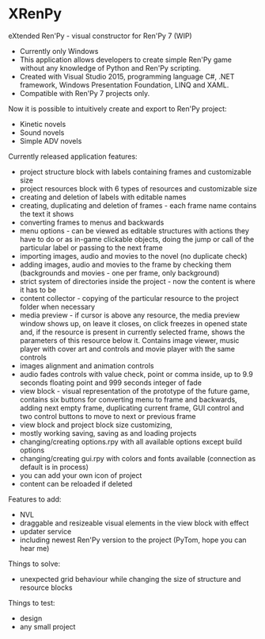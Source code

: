 # XRenPy
eXtended Ren'Py - visual constructor for Ren'Py 7 (WIP)

- Currently only Windows
- This application allows developers to create simple Ren'Py game without any knowledge of Python and Ren'Py scripting.
- Created with Visual Studio 2015, programming language C#, .NET framework, Windows Presentation Foundation, LINQ and XAML.
- Compatible with Ren'Py 7 projects only.

Now it is possible to intuitively create and export to Ren'Py project:
- Kinetic novels
- Sound novels
- Simple ADV novels

Currently released application features:
- project structure block with labels containing frames and customizable size
- project resources block with 6 types of resources and customizable size
- creating and deletion of labels with editable names
- creating, duplicating and deletion of frames - each frame name contains the text it shows
- converting frames to menus and backwards
- menu options - can be viewed as editable structures with actions they have to do or as in-game clickable objects, doing the jump or call of the particular label or passing to the next frame
- importing images, audio and movies to the novel (no duplicate check)
- adding images, audio and movies to the frame by checking them (backgrounds and movies - one per frame, only background)
- strict system of directories inside the project - now the content is where it has to be
- content collector - copying of the particular resource to the project folder when necessary
- media preview - if cursor is above any resource, the media preview window shows up, on leave it closes, on click freezes in opened state and, if the resource is present in currently selected frame, shows the parameters of this resource below it. Contains image viewer, music player with cover art and controls and movie player with the same controls
- images alignment and animation controls
- audio fades controls with value check, point or comma inside, up to 9.9 seconds floating point and 999 seconds integer of fade 
- view block - visual representation of the prototype of the future game, contains six buttons for converting menu to frame and backwards, adding next empty frame, duplicating current frame, GUI control and two control buttons to move to next or previous frame
- view block and project block size customizing, 
- mostly working saving, saving as and loading projects
- changing/creating options.rpy with all available options except build options
- changing/creating gui.rpy with colors and fonts available (connection as default is in process)
- you can add your own icon of project
- content can be reloaded if deleted

Features to add:
- NVL
- draggable and resizeable visual elements in the view block with effect
- updater service
- including newest Ren'Py version to the project (PyTom, hope you can hear me)

Things to solve:
- unexpected grid behaviour while changing the size of structure and resource blocks

Things to test:
- design
- any small project
